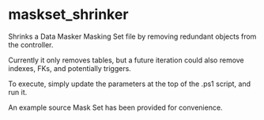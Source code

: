 # maskset_shrinker

Shrinks a Data Masker Masking Set file by removing redundant objects from the controller.

Currently it only removes tables, but a future iteration could also remove indexes, FKs, and potentially triggers.

To execute, simply update the parameters at the top of the .ps1 script, and run it.

An example source Mask Set has been provided for convenience.